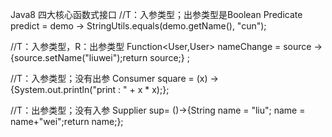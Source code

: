 Java8 四大核心函数式接口
//T：入参类型；出参类型是Boolean
Predicate<User> predict = demo -> StringUtils.equals(demo.getName(), "cun");
		
//T：入参类型，R：出参类型
Function<User,User> nameChange = source ->{source.setName("liuwei");return source;} ;
		
//T：入参类型；没有出参
Consumer<Integer> square = (x) -> {System.out.println("print : " + x * x);};
		
//T：出参类型；没有入参
Supplier<String> sup= ()->{String name = "liu"; name = name+"wei";return name;};